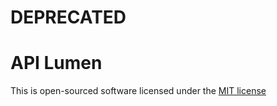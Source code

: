 # DEPRECATED

# API Lumen

This is open-sourced software licensed under the [MIT license](http://opensource.org/licenses/MIT)

